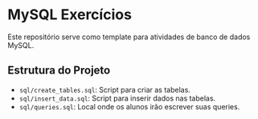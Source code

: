 # MySQL Exercícios

Este repositório serve como template para atividades de banco de dados MySQL.

## Estrutura do Projeto

- `sql/create_tables.sql`: Script para criar as tabelas.
- `sql/insert_data.sql`: Script para inserir dados nas tabelas.
- `sql/queries.sql`: Local onde os alunos irão escrever suas queries.

